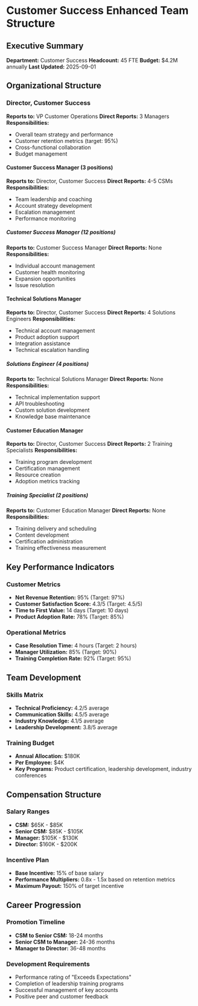 # Customer Success Enhanced Team Structure

## Executive Summary
**Department:** Customer Success
**Headcount:** 45 FTE
**Budget:** $4.2M annually
**Last Updated:** 2025-09-01

## Organizational Structure

### Director, Customer Success
**Reports to:** VP Customer Operations
**Direct Reports:** 3 Managers
**Responsibilities:**
- Overall team strategy and performance
- Customer retention metrics (target: 95%)
- Cross-functional collaboration
- Budget management

#### Customer Success Manager (3 positions)
**Reports to:** Director, Customer Success
**Direct Reports:** 4-5 CSMs
**Responsibilities:**
- Team leadership and coaching
- Account strategy development
- Escalation management
- Performance monitoring

##### Customer Success Manager (12 positions)
**Reports to:** Customer Success Manager
**Direct Reports:** None
**Responsibilities:**
- Individual account management
- Customer health monitoring
- Expansion opportunities
- Issue resolution

#### Technical Solutions Manager
**Reports to:** Director, Customer Success
**Direct Reports:** 4 Solutions Engineers
**Responsibilities:**
- Technical account management
- Product adoption support
- Integration assistance
- Technical escalation handling

##### Solutions Engineer (4 positions)
**Reports to:** Technical Solutions Manager
**Direct Reports:** None
**Responsibilities:**
- Technical implementation support
- API troubleshooting
- Custom solution development
- Knowledge base maintenance

#### Customer Education Manager
**Reports to:** Director, Customer Success
**Direct Reports:** 2 Training Specialists
**Responsibilities:**
- Training program development
- Certification management
- Resource creation
- Adoption metrics tracking

##### Training Specialist (2 positions)
**Reports to:** Customer Education Manager
**Direct Reports:** None
**Responsibilities:**
- Training delivery and scheduling
- Content development
- Certification administration
- Training effectiveness measurement

## Key Performance Indicators

### Customer Metrics
- **Net Revenue Retention:** 95% (Target: 97%)
- **Customer Satisfaction Score:** 4.3/5 (Target: 4.5/5)
- **Time to First Value:** 14 days (Target: 10 days)
- **Product Adoption Rate:** 78% (Target: 85%)

### Operational Metrics
- **Case Resolution Time:** 4 hours (Target: 2 hours)
- **Manager Utilization:** 85% (Target: 90%)
- **Training Completion Rate:** 92% (Target: 95%)

## Team Development

### Skills Matrix
- **Technical Proficiency:** 4.2/5 average
- **Communication Skills:** 4.5/5 average
- **Industry Knowledge:** 4.1/5 average
- **Leadership Development:** 3.8/5 average

### Training Budget
- **Annual Allocation:** $180K
- **Per Employee:** $4K
- **Key Programs:** Product certification, leadership development, industry conferences

## Compensation Structure

### Salary Ranges
- **CSM:** $65K - $85K
- **Senior CSM:** $85K - $105K
- **Manager:** $105K - $130K
- **Director:** $160K - $200K

### Incentive Plan
- **Base Incentive:** 15% of base salary
- **Performance Multipliers:** 0.8x - 1.5x based on retention metrics
- **Maximum Payout:** 150% of target incentive

## Career Progression

### Promotion Timeline
- **CSM to Senior CSM:** 18-24 months
- **Senior CSM to Manager:** 24-36 months
- **Manager to Director:** 36-48 months

### Development Requirements
- Performance rating of "Exceeds Expectations"
- Completion of leadership training programs
- Successful management of key accounts
- Positive peer and customer feedback
